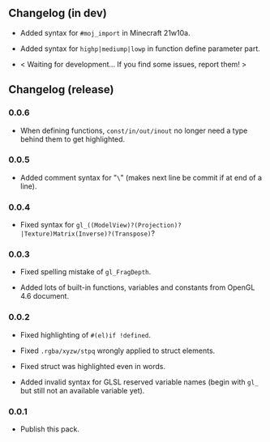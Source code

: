 ## Changelog (in dev)

 - Added syntax for `#moj_import` in Minecraft 21w10a.

 - Added syntax for `highp|mediump|lowp` in function define parameter part.

 - < Waiting for development... If you find some issues, report them! >

## Changelog (release)

### 0.0.6

 - When defining functions, `const/in/out/inout` no longer need a type behind them to get highlighted.

### 0.0.5

 - Added comment syntax for "`\`" (makes next line be commit if at end of a line).

### 0.0.4

 - Fixed syntax for `gl_((ModelView)?(Projection)?|Texture)Matrix(Inverse)?(Transpose)`?

### 0.0.3

 - Fixed spelling mistake of `gl_FragDepth`.

 - Added lots of built-in functions, variables and constants from OpenGL 4.6 document.

### 0.0.2

 - Fixed highlighting of `#(el)if !defined`.

 - Fixed `.rgba/xyzw/stpq` wrongly applied to struct elements.

 - Fixed struct was highlighted even in words.

 - Added invalid syntax for GLSL reserved variable names (begin with `gl_` but still not an available variable yet).

### 0.0.1

 - Publish this pack.
